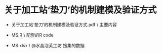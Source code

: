 
 # 关于加工站‘垫刀’的机制建模及验证方式
 
 - 关于加工站‘垫刀’的机制建模及验证方式.pdf \\
   主要内容
 
 - MS.R \\
   配套的R code
 
 - MS.xlsx \\
   @水晶泡芙工坊 搜集的数据
